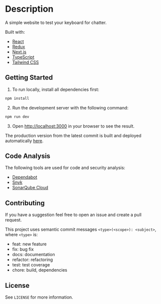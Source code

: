 # Description

A simple website to test your keyboard for chatter.

Built with:

- [React](https://reactjs.org/)
- [Redux](https://redux.js.org/)
- [Next.js](https://nextjs.org/)
- [TypeScript](https://www.typescriptlang.org/)
- [Tailwind CSS](https://tailwindcss.com/)

## Getting Started

1. To run locally, install all dependencies first:

```bash
npm install
```

2. Run the development server with the following command:

```bash
npm run dev
```

3. Open [http://localhost:3000](http://localhost:3000) in your browser to see the result.

The production version from the latest commit is built and deployed automatically [here](https://keyboard.dmitrijs.lv).

## Code Analysis

The following tools are used for code and security analysis:

- [Dependabot](/.github/dependabot.yml)
- [Snyk](https://app.snyk.io/)
- [SonarQube Cloud](https://sonarcloud.io/project/overview?id=dhmitry_keyboard-chatter-test)

## Contributing

If you have a suggestion feel free to open an issue and create a pull request.

This project uses semantic commit messages `<type>(<scope>): <subject>`, where `<type>` is:

- feat: new feature
- fix: bug fix
- docs: documentation
- refactor: refactoring
- test: test coverage
- chore: build, dependencies

## License

See `LICENSE` for more information.
